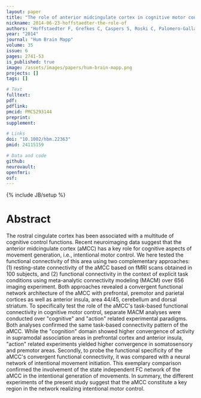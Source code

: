 ```yaml
---
layout: paper
title: "The role of anterior midcingulate cortex in cognitive motor control: evidence from functional connectivity analyses."
nickname: 2014-06-23-hoffstaedter-the-role-of
authors: "Hoffstaedter F, Grefkes C, Caspers S, Roski C, Palomero-Gallagher N, Laird AR, Fox PT, Eickhoff SB"
year: "2014"
journal: "Hum Brain Mapp"
volume: 35
issue: 6
pages: 2741-53
is_published: true
image: /assets/images/papers/hum-brain-mapp.png
projects: []
tags: []

# Text
fulltext:
pdf:
pdflink:
pmcid: PMC5293144
preprint:
supplement:

# Links
doi: "10.1002/hbm.22363"
pmid: 24115159

# Data and code
github:
neurovault:
openfmri:
osf:
---
```

{% include JB/setup %}

# Abstract

The rostral cingulate cortex has been associated with a multitude of cognitive control functions. Recent neuroimaging data suggest that the anterior midcingulate cortex (aMCC) has a key role for cognitive aspects of movement generation, i.e., intentional motor control. We here tested the functional connectivity of this area using two complementary approaches: (1) resting-state connectivity of the aMCC based on fMRI scans obtained in 100 subjects, and (2) functional connectivity in the context of explicit task conditions using meta-analytic connectivity modeling (MACM) over 656 imaging experiment. Both approaches revealed a convergent functional network architecture of the aMCC with prefrontal, premotor and parietal cortices as well as anterior insula, area 44/45, cerebellum and dorsal striatum. To specifically test the role of the aMCC's task-based functional connectivity in cognitive motor control, separate MACM analyses were conducted over "cognitive" and "action" related experimental paradigms. Both analyses confirmed the same task-based connectivity pattern of the aMCC. While the "cognition" domain showed higher convergence of activity in supramodal association areas in prefrontal cortex and anterior insula, "action" related experiments yielded higher convergence in somatosensory and premotor areas. Secondly, to probe the functional specificity of the aMCC's convergent functional connectivity, it was compared with a neural network of intentional movement initiation. This exemplary comparison confirmed the involvement of the state independent FC network of the aMCC in the intentional generation of movements. In summary, the different experiments of the present study suggest that the aMCC constitute a key region in the network realizing intentional motor control.
